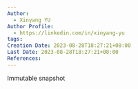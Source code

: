 ```yaml
---
Author:
  - Xinyang YU
Author Profile:
  - https://linkedin.com/in/xinyang-yu
tags:
Creation Date: 2023-08-28T18:27:21+08:00
Last Date: 2023-08-28T18:27:21+08:00
References:
---
```

Immutable snapshot 